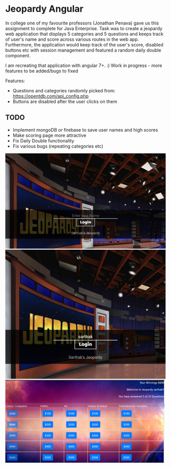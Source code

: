 # Jeopardy Angular

In college one of my favourite professors (Jonathan Penava) gave us this assignment to complete for Java Enterprise.  Task was to create a jeopardy web application that displays 5 categories and 5 questions and keeps track of user's name and score across various routes in the web app.  Furthermore, the application would keep track of the user's score, disabled buttons etc with session management and featured a random daily double component.  

I am recreating that application with angular 7+.  :)  Work in progress - more features to be added/bugs to fixed

Features: 
* Questions and categories randomly picked from: https://opentdb.com/api_config.php
* Buttons are disabled after the user clicks on them


## TODO
* Implement mongoDB or firebase to save user names and high scores 
* Make scoring page more attractive
* Fix Daily Double functionality
* Fix various bugs (repeating categories etc)

<img src="jeopardyGif.gif?raw=true" width="600px">
<img src="jeopardy1.PNG?raw=true" width="600px">
<img src="jeopardy2.PNG?raw=true" width="500px">
